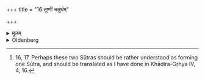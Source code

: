 +++
title = "16 तूष्णीं चतुर्थम्"

+++

<details><summary>मूलम्</summary>

तूष्णीं चतुर्थम् १६
</details>

<details><summary>Oldenberg</summary>

16. [^6]  Silently a fourth time.


[^6]:  16, 17. Perhaps these two Sūtras should be rather understood as forming one Sūtra, and should be translated as I have done in Khādira-Gṛhya IV, 4, 16.
</details>
